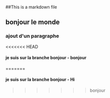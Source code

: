 ##This is a markdown file

## bonjour le monde

### ajout d'un paragraphe 

<<<<<<< HEAD
#### je suis sur la branche bonjour - bonjour
=======
#### je suis sur la branche bonjour - Hi
>>>>>>> bonjour
